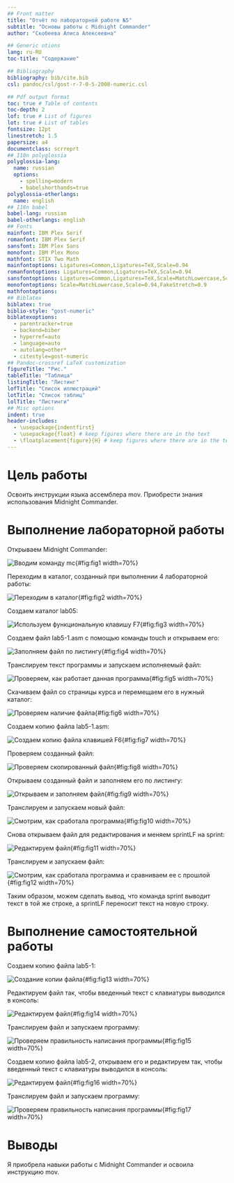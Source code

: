 ```yaml
---
## Front matter
title: "Отчёт по лабораторной работе №5"
subtitle: "Основы работы с Midnight Commander"
author: "Скобеева Алиса Алексеевна"

## Generic otions
lang: ru-RU
toc-title: "Содержание"

## Bibliography
bibliography: bib/cite.bib
csl: pandoc/csl/gost-r-7-0-5-2008-numeric.csl

## Pdf output format
toc: true # Table of contents
toc-depth: 2
lof: true # List of figures
lot: true # List of tables
fontsize: 12pt
linestretch: 1.5
papersize: a4
documentclass: scrreprt
## I18n polyglossia
polyglossia-lang:
  name: russian
  options:
	- spelling=modern
	- babelshorthands=true
polyglossia-otherlangs:
  name: english
## I18n babel
babel-lang: russian
babel-otherlangs: english
## Fonts
mainfont: IBM Plex Serif
romanfont: IBM Plex Serif
sansfont: IBM Plex Sans
monofont: IBM Plex Mono
mathfont: STIX Two Math
mainfontoptions: Ligatures=Common,Ligatures=TeX,Scale=0.94
romanfontoptions: Ligatures=Common,Ligatures=TeX,Scale=0.94
sansfontoptions: Ligatures=Common,Ligatures=TeX,Scale=MatchLowercase,Scale=0.94
monofontoptions: Scale=MatchLowercase,Scale=0.94,FakeStretch=0.9
mathfontoptions:
## Biblatex
biblatex: true
biblio-style: "gost-numeric"
biblatexoptions:
  - parentracker=true
  - backend=biber
  - hyperref=auto
  - language=auto
  - autolang=other*
  - citestyle=gost-numeric
## Pandoc-crossref LaTeX customization
figureTitle: "Рис."
tableTitle: "Таблица"
listingTitle: "Листинг"
lofTitle: "Список иллюстраций"
lotTitle: "Список таблиц"
lolTitle: "Листинги"
## Misc options
indent: true
header-includes:
  - \usepackage{indentfirst}
  - \usepackage{float} # keep figures where there are in the text
  - \floatplacement{figure}{H} # keep figures where there are in the text
---
```


# Цель работы

Освоить инструкции языка ассемблера mov. Приобрести знания использования Midnight Commander. 

# Выполнение лабораторной работы

Открываем Midnight Commander:

![Вводим команду mc](image/1.png){#fig:fig1 width=70%}

Переходим в каталог, созданный при выполнении 4 лабораторной работы:

![Переходим в каталог](image/2.png){#fig:fig2 width=70%}

Создаем каталог lab05:

![Используем функциональную клавишу F7](image/3.png){#fig:fig3 width=70%}

Создаем файл lab5-1.asm с помощью команды touch и открываем его: 

![Заполняем файл по листингу](image/4.png){#fig:fig4 width=70%}

Транслируем текст программы и запускаем исполняемый файл:

![Проверяем, как работает данная программа](image/5.png){#fig:fig5 width=70%}

Скачиваем файл со страницы курса и перемещаем его в нужный каталог:

![Проверяем наличие файла](image/6.png){#fig:fig6 width=70%}

Создаем копию файла lab5-1.asm:

![Создаем копию файла клавишей F6](image/7.png){#fig:fig7 width=70%}

Проверяем созданный файл:

![Проверяем скопированный файл](image/8.png){#fig:fig8 width=70%}

Открываем созданный файл и заполняем его по листингу:

![Открываем и заполняем файл](image/9.png){#fig:fig9 width=70%}

Транслируем и запускаем новый файл:

![Смотрим, как сработала программа](image/10.png){#fig:fig10 width=70%}

Снова открываем файл для редактирования и меняем sprintLF на sprint: 

![Редактируем файл](image/11.png){#fig:fig11 width=70%}

Транслируем и запускаем файл:

![Смотрим, как сработала программа и сравниваем ее с прошлой](image/12.png){#fig:fig12 width=70%}

Таким образом, можем сделать вывод, что команда sprint выводит текст в той же строке, а sprintLF переносит текст на новую строку.


# Выполнение самостоятельной работы

Создаем копию файла lab5-1:

![Создание копии файла](image/13.png){#fig:fig13 width=70%}

Редактируем файл так, чтобы введенный текст с клавиатуры выводился в консоль:

![Редактируем файл](image/14.png){#fig:fig14 width=70%}

Транслируем файл и запускаем программу:

![Проверяем правильность написания программы](image/15.png){#fig:fig15 width=70%}

Создаем копию файла lab5-2, открываем его и редактируем так, чтобы введенный текст с клавиатуры выводился в консоль:

![Редактируем файл](image/16.png){#fig:fig16 width=70%}

Транслируем файл и запускаем программу:

![Проверяем правильность написания программы](image/17.png){#fig:fig17 width=70%}


# Выводы

Я приобрела навыки работы с Midnight Commander и освоила инструкцию mov.
